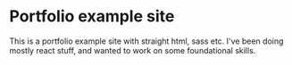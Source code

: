 # Portfolio example site

This is a portfolio example site with straight html, sass etc. I've been doing mostly react stuff, and wanted to work on some foundational skills.
